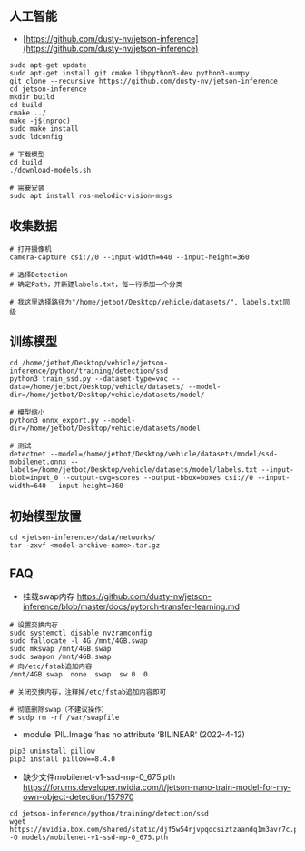 ## 人工智能
* [https://github.com/dusty-nv/jetson-inference](https://github.com/dusty-nv/jetson-inference)
```shell
sudo apt-get update
sudo apt-get install git cmake libpython3-dev python3-numpy
git clone --recursive https://github.com/dusty-nv/jetson-inference
cd jetson-inference
mkdir build
cd build
cmake ../
make -j$(nproc)
sudo make install
sudo ldconfig

# 下载模型
cd build 
./download-models.sh

# 需要安装
sudo apt install ros-melodic-vision-msgs
```

## 收集数据
```
# 打开摄像机
camera-capture csi://0 --input-width=640 --input-height=360

# 选择Detection
# 确定Path，并新建labels.txt，每一行添加一个分类

# 我这里选择路径为"/home/jetbot/Desktop/vehicle/datasets/", labels.txt同级
```

## 训练模型
```shell
cd /home/jetbot/Desktop/vehicle/jetson-inference/python/training/detection/ssd
python3 train_ssd.py --dataset-type=voc --data=/home/jetbot/Desktop/vehicle/datasets/ --model-dir=/home/jetbot/Desktop/vehicle/datasets/model/

# 模型缩小
python3 onnx_export.py --model-dir=/home/jetbot/Desktop/vehicle/datasets/model

# 测试
detectnet --model=/home/jetbot/Desktop/vehicle/datasets/model/ssd-mobilenet.onnx --labels=/home/jetbot/Desktop/vehicle/datasets/model/labels.txt --input-blob=input_0 --output-cvg=scores --output-bbox=boxes csi://0 --input-width=640 --input-height=360
```

## 初始模型放置
```shell
cd <jetson-inference>/data/networks/
tar -zxvf <model-archive-name>.tar.gz
```

## FAQ
* 挂载swap内存
https://github.com/dusty-nv/jetson-inference/blob/master/docs/pytorch-transfer-learning.md
```shell
# 设置交换内存
sudo systemctl disable nvzramconfig
sudo fallocate -l 4G /mnt/4GB.swap
sudo mkswap /mnt/4GB.swap
sudo swapon /mnt/4GB.swap
# 向/etc/fstab追加内容
/mnt/4GB.swap  none  swap  sw 0  0

# 关闭交换内存，注释掉/etc/fstab追加内容即可

# 彻底删除swap（不建议操作）
# sudp rm -rf /var/swapfile
```

* module ‘PIL.Image ‘has no attribute ‘BILINEAR‘ (2022-4-12)
```shell
pip3 uninstall pillow
pip3 install pillow==8.4.0
```

* 缺少文件mobilenet-v1-ssd-mp-0_675.pth
https://forums.developer.nvidia.com/t/jetson-nano-train-model-for-my-own-object-detection/157970
```shell
cd jetson-inference/python/training/detection/ssd
wget https://nvidia.box.com/shared/static/djf5w54rjvpqocsiztzaandq1m3avr7c.pth -O models/mobilenet-v1-ssd-mp-0_675.pth
```


